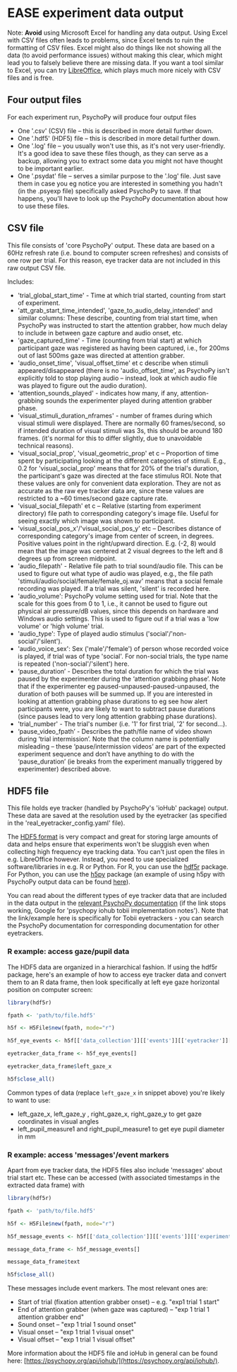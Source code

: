 # EASE experiment data output 

Note: __Avoid__ using Microsoft Excel for handling any data output. Using Excel with CSV files often leads to problems, since Excel tends to ruin the formatting of CSV files. Excel might also do things like not showing all the data (to avoid performance issues) without making this clear, which might lead you to falsely believe there are missing data. If you want a tool similar to Excel, you can try [LibreOffice](https://www.libreoffice.org/), which plays much more nicely with CSV files and is free. 

## Four output files 
For each experiment run, PsychoPy will produce four output files 

* One '.csv' (CSV) file – this is described in more detail further down.
* One '.hdf5' (HDF5) file – this is described in more detail further down.
* One '.log' file – you usually won't use this, as it's not very user-friendly. It's a good idea to save these files though, as they can serve as a backup, allowing you to extract some data you might not have thought to be important earlier. 
* One '.psydat' file – serves a similar purpose to the '.log' file. Just save them in case you eg notice you are interested in something you hadn't (in the .psyexp file) specifically asked PsychoPy to save. If that happens, you'll have to look up the PsychoPy documentation about how to use these files. 

## CSV file 
This file consists of 'core PsychoPy' output. These data are based on a 60Hz refresh rate (i.e. bound to computer screen refreshes) and consists of one row per trial. For this reason, eye tracker data are not included in this raw output CSV file. 

Includes: 
* 'trial_global_start_time' - Time at which trial started, counting from start of experiment. 
* 'att_grab_start_time_intended', 'gaze_to_audio_delay_intended' and similar columns: These describe, counting from trial start time, when PsychoPy was instructed to start the attention grabber, how much delay to include in between gaze capture and audio onset, etc. 
* 'gaze_captured_time' - Time (counting from trial start) at which participant gaze was registered as having been captured, i.e., for 200ms out of last 500ms gaze was directed at attention grabber. 
* 'audio_onset_time', 'visual_offset_time' et c describe when stimuli appeared/disappeared (there is no 'audio_offset_time', as PsychoPy isn't explicitly told to stop playing audio – instead, look at which audio file was played to figure out the audio duration). 
* 'attention_sounds_played' - indicates how many, if any, attention-grabbing sounds the experimenter played during attention grabber phase. 
* 'visual_stimuli_duration_nframes' - number of frames during which visual stimuli were displayed. There are normally 60 frames/second, so if intended duration of visual stimuli was 3s, this should be around 180 frames. (it's normal for this to differ slightly, due to unavoidable technical reasons). 
* 'visual_social_prop', 'visual_geometric_prop' et c – Proportion of time spent by participating looking at the different categories of stimuli. E.g., 0.2 for 'visual_social_prop' means that for 20% of the trial's duration, the participant's gaze was directed at the face stimulus ROI. Note that these values are only for convenient data exploration. They are not as accurate as the raw eye tracker data are, since these values are restricted to a ~60 times/second gaze capture rate. 
* 'visual_social_filepath' et c – Relative (starting from experiment directory) file path to corresponding category's image file. Useful for seeing exactly which image was shown to participant.
* 'visual_social_pos_x'/'visual_social_pos_y' etc – Describes distance of corresponding category's image from center of screen, in degrees. Positive values point in the right/upward direction. E.g. (-2, 8) would mean that the image was centered at 2 visual degrees to the left and 8 degrees up from screen midpoint. 
* 'audio_filepath' - Relative file path to trial sound/audio file. This can be used to figure out what type of audio was played, e.g., the file path 'stimuli/audio/social/female/female_oj.wav' means that a social female recording was played. If a trial was silent, 'silent' is recorded here.
* 'audio_volume': PsychoPy volume setting used for trial. Note that the scale for this goes from 0 to 1, i.e., it cannot be used to figure out physical air pressure/dB values, since this depends on hardware and Windows audio settings. This is used to figure out if a trial was a 'low volume' or 'high volume' trial.
* 'audio_type': Type of played audio stimulus ('social'/'non-social'/'silent').
* 'audio_voice_sex': Sex ('male'/'female') of person whose recorded voice is played, if trial was of type 'social'. For non-social trials, the type name is repeated ('non-social'/'silent') here.
* ‘pause_duration’ - Describes the total duration for which the trial was paused by the experimenter during the ‘attention grabbing phase’. Note that if the experimenter eg paused-unpaused-paused-unpaused, the duration of both pauses will be summed up. If you are interested in looking at attention grabbing phase durations to eg see how alert participants were, you are likely to want to subtract pause durations (since pauses lead to very long attention grabbing phase durations). 
* 'trial_number' - The trial's number (i.e. '1' for first trial, '2' for second...).
* ‘pause_video_fpath’ - Describes the path/file name of video shown during ‘trial intermission’. Note that the column name is potentially misleading – these ‘pause/intermission videos’ are part of the expected experiment sequence and don’t have anything to do with the ‘pause_duration’ (ie breaks from the experiment manually triggered by experimenter) described above.

## HDF5 file
This file holds eye tracker (handled by PsychoPy's 'ioHub' package) output. These data are saved at the resolution used by the eyetracker (as specified in the 'real_eyetracker_config.yaml' file).

The [HDF5 format](https://en.wikipedia.org/wiki/Hierarchical_Data_Format) is very compact and great for storing large amounts of data and helps ensure that experiments won't be sluggish even when collecting high frequency eye tracking data. You can't just open the files in e.g. LibreOffice however. Instead, you need to use specialized software/libraries in e.g. R or Python. For R, you can use the [hdf5r](https://github.com/hhoeflin/hdf5r) package. For Python, you can use the [h5py](https://www.h5py.org/) package (an example of using h5py with PsychoPy output data can be found [here](https://discourse.psychopy.org/t/simulating-eyetrackers/21405/8)).

You can read about the different types of eye tracker data that are included in the data output in the [relevant PsychoPy documentation](https://psychopy.org/api/iohub/device/eyetracker_interface/Tobii_Implementation_Notes.html#supported-event-types) (if the link stops working, Google for 'psychopy iohub tobii implementation notes'). Note that the link/example here is specifically for Tobii eyetrackers - you can search the PsychoPy documentation for corresponding documentation for other eyetrackers.

### R example: access gaze/pupil data
The HDF5 data are organized in a hierarchical fashion. If using the hdf5r package, here's an example of how to access eye tracker data and convert them to an R data frame, then look specifically at left eye gaze horizontal position on computer screen:  

```r
library(hdf5r) 

fpath <- 'path/to/file.hdf5' 

h5f <- H5File$new(fpath, mode="r") 

h5f_eye_events <- h5f[['data_collection']][['events']][['eyetracker']][['BinocularEyeSampleEvent']] 

eyetracker_data_frame <- h5f_eye_events[] 

eyetracker_data_frame$left_gaze_x 

h5f$close_all() 
```

Common types of data (replace `left_gaze_x` in snippet above) you're likely to want to use:

* left_gaze_x, left_gaze_y , right_gaze_x, right_gaze_y to get gaze coordinates in visual angles 
* left_pupil_measure1 and right_pupil_measure1 to get eye pupil diameter in mm


### R example: access 'messages'/event markers
Apart from eye tracker data, the HDF5 files also include 'messages' about trial start etc. These can be accessed (with associated timestamps in the extracted data frame) with 

```r
library(hdf5r) 

fpath <- 'path/to/file.hdf5' 

h5f <- H5File$new(fpath, mode="r") 

h5f_message_events <- h5f[['data_collection']][['events']][['experiment']][['MessageEvent']] 

message_data_frame <- h5f_message_events[] 

message_data_frame$text 

h5f$close_all() 
``` 

These messages include event markers. The most relevant ones are:  

* Start of trial (fixation attention grabber onset) – e.g. "exp1 trial 1 start" 
* End of attention grabber (when gaze was captured) – "exp 1 trial 1 attention grabber end" 
* Sound onset – "exp 1 trial 1 sound onset" 
* Visual onset – "exp 1 trial 1 visual onset" 
* Visual offset – "exp 1 trial 1 visual offset" 

More information about the HDF5 file and ioHub in general can be found here: [https://psychopy.org/api/iohub/](https://psychopy.org/api/iohub/).
 